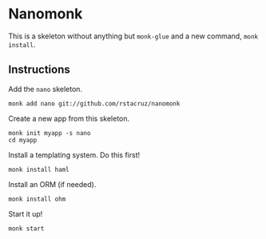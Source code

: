 Nanomonk
========

This is a skeleton without anything but `monk-glue` and a new command, `monk install`.

Instructions
------------

Add the `nano` skeleton.

    monk add nano git://github.com/rstacruz/nanomonk

Create a new app from this skeleton.

    monk init myapp -s nano
    cd myapp

Install a templating system. Do this first!

    monk install haml

Install an ORM (if needed).

    monk install ohm

Start it up!

    monk start

